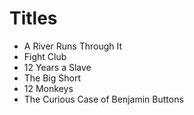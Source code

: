 # Titles

- A River Runs Through It
- Fight Club
- 12 Years a Slave
- The Big Short
- 12 Monkeys
- The Curious Case of Benjamin Buttons
